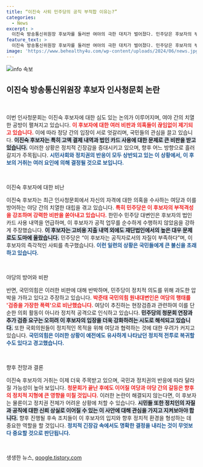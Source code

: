 ```yaml
---
title: “이진숙 사퇴 민주당의 공직 부적합 이유는?”
categories:
  - News
excerpt: >
  이진숙 방송통신위원장 후보자를 둘러싼 여야의 극한 대치가 벌어졌다. 민주당은 후보자의 부적격을 강조하며 사퇴를 촉구했고, 국민의힘은 청문회 연장을 비난하며 반발했다. 3일간의 청문회에서도 의혹 해명은 없었고, 현장 검증까지 이어지는 상황에서 논란은 한층 가열되고 있다.
feature_text: >
  이진숙 방송통신위원장 후보자를 둘러싼 여야의 극한 대치가 벌어졌다. 민주당은 후보자의 부적격을 강조하며 사퇴를 촉구했고, 국민의힘은 청문회 연장을 비난하며 반발했다. 3일간의 청문회에서도 의혹 해명은 없었고, 현장 검증까지 이어지는 상황에서 논란은 한층 가열되고 있다.
image: 'https://www.behealthy4u.com/wp-content/uploads/2024/06/news.jpg'
---
```


<p><img src="https://www.behealthy4u.com/wp-content/uploads/2024/06/news.jpg" alt="info 속보" /></p>

<h2 data-ke-size="size26">이진숙 방송통신위원장 후보자 인사청문회 논란</h2>

<p data-ke-size="size16">&nbsp;</p>

<p>이번 인사청문회는 이진숙 후보자에 대한 심도 있는 논의가 이루어지며, 여야 간의 치열한 공방이 펼쳐지고 있습니다. <b><span style="color: #ee2323;">이 후보자에 대한 여러 비판과 의혹들이 끊임없이 제기되고 있습니다.</span></b> 이에 따라 정당 간의 입장이 서로 엇갈리며, 국민들의 관심을 끌고 있습니다. <b><span style="background-color: #21538527;">이진숙 후보자는 특히 고액 결제 내역과 법인 카드 사용에 대한 문제로 큰 비판을 받고 있습니다.</span></b> 이러한 상황은 정치적 긴장감을 증대시키고 있으며, 향후 어느 방향으로 흘러갈지가 주목됩니다. <b><span style="color: #1a5490;">시민사회와 정치권의 반응이 모두 상반되고 있는 이 상황에서, 이 후보의 거취는 여러 요인에 의해 결정될 것으로 보입니다.</span></b></p>

<p data-ke-size="size16">&nbsp;</p>

<p>이진숙 후보자에 대한 비난</p>

<p>이진숙 후보자는 최근 인사청문회에서 자신의 자격에 대한 의혹을 수사하는 여당과 이를 방어하는 야당 간의 치열한 대립을 겪고 있습니다. <b><span style="color: #ee2323;">특히 민주당은 이 후보자의 부적격성을 강조하며 강력한 비판을 쏟아내고 있습니다.</span></b> 한민수 민주당 대변인은 후보자의 법인 카드 사용 내역을 언급하며, 이 후보자가 공적 업무를 순수하게 수행하지 않았음을 강하게 주장했습니다. <b><span style="background-color: #21538527;">이 후보자는 고비용 지출 내역 외에도 재단법인에서의 높은 대우 문제로도 도마에 올랐습니다.</span></b> 민주당은 “이 후보자는 공직자로서의 자질이 부족하다”며, 이 후보자의 즉각적인 사퇴를 촉구했습니다. <b><span style="color: #1a5490;">이런 일련의 상황은 국민들에게 큰 불신을 초래하고 있습니다.</span></b></p>

<p data-ke-size="size16">&nbsp;</p>

<p>야당의 방어와 비판</p>

<p>반면, 국민의힘은 이러한 비판에 대해 반박하며, 민주당이 정치적 의도를 위해 과도한 압박을 가하고 있다고 주장하고 있습니다. <b><span style="color: #ee2323;">박준태 국민의힘 원내대변인은 여당의 행태를 '검증을 가장한 폭력'으로 비난했습니다.</span></b> 여당이 추진하는 현장검증과 관련하여 이를 단순한 의회 활동이 아니라 정치적 공격으로 인식하고 있습니다. <b><span style="background-color: #21538527;">민주당의 청문회 연장과 추가 검증 요구는 오히려 이 후보자의 입장을 더욱 강화하려는 시도로 해석되고 있습니다.</span></b> 또한 국회의원들이 정치적인 목적을 위해 여당과 협력하는 것에 대한 우려가 커지고 있습니다. <b><span style="color: #1a5490;">국민의힘은 이러한 상황이 예전에도 유사하게 나타났던 정치적 전투로 복귀할 수도 있다고 경고했습니다.</span></b></p>

<p data-ke-size="size16">&nbsp;</p>

<p>향후 전망과 결론</p>

<p>이진숙 후보자의 거취는 이제 더욱 주목받고 있으며, 국민과 정치권의 반응에 따라 달라질 가능성이 높아 보입니다. <b><span style="color: #ee2323;">청문회가 끝난 후에도 이어질 여당과 야당 간의 갈등은 향후의 정치적 지형에 큰 영향을 미칠 것입니다.</span></b> 이러한 논란이 해결되지 않는다면, 이 후보자는 물론이고 정치권 전체가 어려운 상황에 처할 수 있습니다. <b><span style="background-color: #21538527;">시민들 또한 정치인의 자질과 공직에 대한 신뢰 상실로 이어질 수 있는 이 사안에 대해 관심을 가지고 지켜보아야 합니다.</span></b> 향후 진행될 후속 조치들이 이 후보자의 입지와 향후 정치적 환경을 형성하는 데 중요한 역할을 할 것입니다. <b><span style="color: #1a5490;">정치적 긴장감 속에서도 명확한 결정을 내리는 것이 무엇보다 중요할 것으로 판단됩니다.</span></b></p>

<p data-ke-size="size16">&nbsp;</p>
생생한 뉴스, <a href="https://qoogle.tistory.com" rel="dofollow">qoogle.tistory.com</a>


